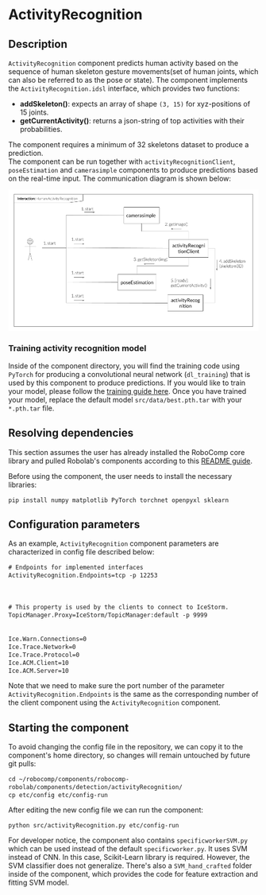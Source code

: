 # ActivityRecognition

## Description

`ActivityRecognition` component predicts human activity based on the sequence of human skeleton gesture movements(set of human joints, which can also be referred to as the pose or state). The component implements the `ActivityRecognition.idsl` interface, which provides two functions:
- **addSkeleton()**: expects an array of shape `(3, 15)` for xyz-positions of
15 joints.
- **getCurrentActivity()**: returns a json-string of top activities with their probabilities.  

The component requires a minimum of 32 skeletons dataset to produce a prediction.  
The component can be run together with `activityRecognitionClient`, `poseEstimation` and `camerasimple` components to produce predictions based on the real-time input. The communication diagram is shown below:

![Communication diagram](HAR_interaction.png)

### Training activity recognition model

Inside of the component directory, you will find the training code using `PyTorch` for producing a convolutional neural network (```dl_training```) that is used by this component to produce predictions. If you would like to train your model, please follow the [training guide here](./dl_training/README.md). Once you have trained your model, replace the default model ```src/data/best.pth.tar``` with your ```*.pth.tar``` file.

## Resolving dependencies

This section assumes the user has already installed the RoboComp core library and pulled Robolab's components according to this [README guide](https://github.com/robocomp/robocomp).

Before using the component, the user needs to install the necessary libraries:
```
pip install numpy matplotlib PyTorch torchnet openpyxl sklearn
```

## Configuration parameters

As an example, `ActivityRecognition` component parameters are characterized in config file described below:

```
# Endpoints for implemented interfaces
ActivityRecognition.Endpoints=tcp -p 12253



# This property is used by the clients to connect to IceStorm.
TopicManager.Proxy=IceStorm/TopicManager:default -p 9999


Ice.Warn.Connections=0
Ice.Trace.Network=0
Ice.Trace.Protocol=0
Ice.ACM.Client=10
Ice.ACM.Server=10
```

Note that we need to make sure the port number of the parameter `ActivityRecognition.Endpoints` is the same as the corresponding number of the client component using the `ActivityRecognition` component.


## Starting the component
To avoid changing the config file in the repository, we can copy it to the component's home directory, so changes will remain untouched by future git pulls:
```
cd ~/robocomp/components/robocomp-robolab/components/detection/activityRecognition/
cp etc/config etc/config-run
```

After editing the new config file we can run the component:
```
python src/activityRecognition.py etc/config-run
```

For developer notice, the component also contains `specificworkerSVM.py` which can be used instead of the default `specificworker.py`. It uses SVM instead of CNN. In this case, Scikit-Learn library is required. However, the SVM classifier does not generalize. There's also a ```SVM_hand_crafted``` folder inside of the component, which provides the code for feature extraction and fitting SVM model.
